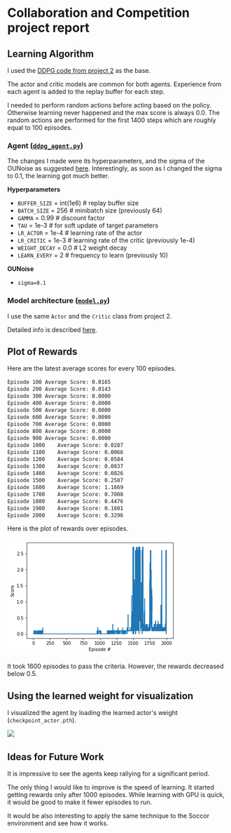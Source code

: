 # Collaboration and Competition project report

## Learning Algorithm

I used the [DDPG code from project 2](https://github.com/da1ssk/Udacity-DRLND-2-Continuous-Control/blob/main/ddpg_agent.py) as the base.

The actor and critic models are common for both agents. Experience from each agent is added to the replay buffer for each step.

I needed to perform random actions before acting based on the policy. Otherwise learning never happened and the max score is always 0.0. The random actions are performed for the first 1400 steps which are roughly equal to 100 episodes.

### Agent ([`ddpg_agent.py`](ddpg_agent.py))
The changes I made were its hyperparameters, and the sigma of the OUNoise as suggested [here](https://knowledge.udacity.com/questions/210686). Interestingly, as soon as I changed the sigma to 0.1, the learning got much better.

**Hyperparameters**
- `BUFFER_SIZE` = int(1e6)  # replay buffer size
- `BATCH_SIZE` = 256        # minibatch size (previously 64)
- `GAMMA` = 0.99            # discount factor
- `TAU` = 1e-3              # for soft update of target parameters
- `LR_ACTOR` = 1e-4         # learning rate of the actor 
- `LR_CRITIC` = 1e-3        # learning rate of the critic (previously 1e-4)
- `WEIGHT_DECAY` = 0.0      # L2 weight decay
- `LEARN_EVERY` = 2         # frequency to learn (previously 10)

**OUNoise**
- `sigma=0.1`

### Model architecture ([`model.py`](model.py))
I use the same `Actor` and the `Critic` class from project 2.

Detailed info is described [here](https://github.com/da1ssk/Udacity-DRLND-2-Continuous-Control/blob/main/Report.md#model-architecture-modelpy).

## Plot of Rewards
Here are the latest average scores for every 100 episodes. 

```
Episode 100	Average Score: 0.0165
Episode 200	Average Score: 0.0143
Episode 300	Average Score: 0.0000
Episode 400	Average Score: 0.0000
Episode 500	Average Score: 0.0000
Episode 600	Average Score: 0.0000
Episode 700	Average Score: 0.0000
Episode 800	Average Score: 0.0000
Episode 900	Average Score: 0.0000
Episode 1000	Average Score: 0.0287
Episode 1100	Average Score: 0.0066
Episode 1200	Average Score: 0.0584
Episode 1300	Average Score: 0.0837
Episode 1400	Average Score: 0.0826
Episode 1500	Average Score: 0.2587
Episode 1600	Average Score: 1.1669
Episode 1700	Average Score: 0.7008
Episode 1800	Average Score: 0.4476
Episode 1900	Average Score: 0.1601
Episode 2000	Average Score: 0.3296
```

Here is the plot of rewards over episodes.

![rewards](rewards.png)

It took 1600 episodes to pass the criteria. However, the rewards decreased below 0.5.

## Using the learned weight for visualization
I visualized the agent by loading the learned actor's weight (`checkpoint_actor.pth`).

<img src="tennis_result.gif" width=480>

## Ideas for Future Work
It is impressive to see the agents keep rallying for a significant period.

The only thing I would like to improve is the speed of learning. It started getting rewards only after 1000 episodes. While learning with GPU is quick, it would be good to make it fewer episodes to run.

It would be also interesting to apply the same technique to the Soccor environment and see how it works.
